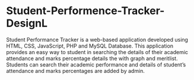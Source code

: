 # Student-Performence-Tracker-DesignL
Student Performance Tracker is a web-based application developed using HTML, CSS, JavaScript, PHP and MySQL Database. This application provides an easy way to student in searching the details of their academic attendance and marks percentage details the with graph and meritlist. Students can search their academic performance and details of student’s attendance and marks percentages are added by admin.
